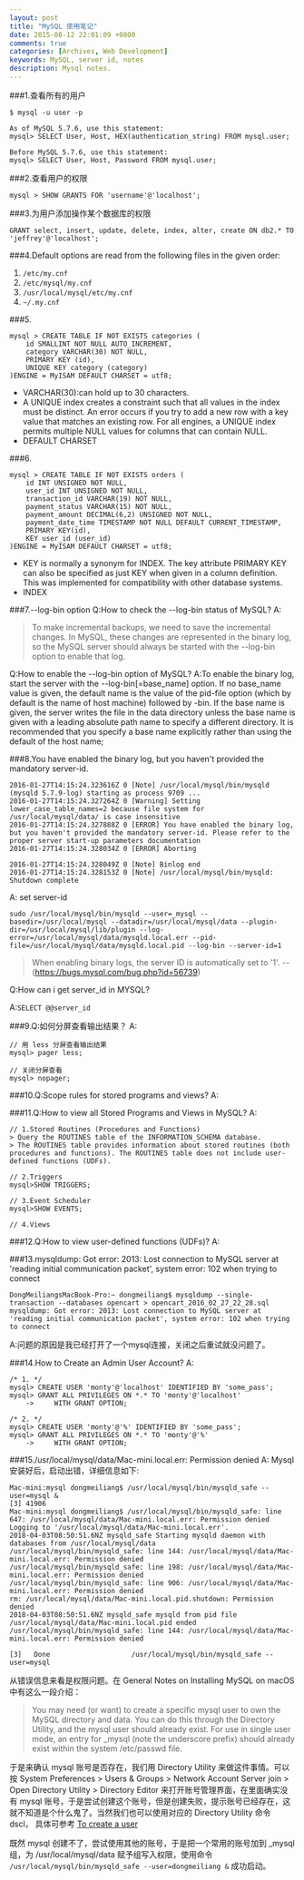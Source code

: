 ```yaml
---
layout: post
title: "MySQL 使用笔记"
date: 2015-08-12 22:01:09 +0800
comments: true
categories: [Archives, Web Development]
keywords: MySQL, server id, notes 
description: Mysql notes.
---
```


###1.查看所有的用户

```
$ mysql -u user -p

As of MySQL 5.7.6, use this statement:
mysql> SELECT User, Host, HEX(authentication_string) FROM mysql.user;

Before MySQL 5.7.6, use this statement:
mysql> SELECT User, Host, Password FROM mysql.user;
```
###2.查看用户的权限

```
mysql > SHOW GRANTS FOR 'username'@'localhost';
```

###3.为用户添加操作某个数据库的权限

```
GRANT select, insert, update, delete, index, alter, create ON db2.* TO 'jeffrey'@'localhost';
```

###4.Default options are read from the following files in the given order:

1. `/etc/my.cnf`
2. `/etc/mysql/my.cnf`
3. `/usr/local/mysql/etc/my.cnf`
4. `~/.my.cnf`

###5.

```
mysql > CREATE TABLE IF NOT EXISTS categories (
	id SMALLINT NOT NULL AUTO_INCREMENT,
	category VARCHAR(30) NOT NULL,
	PRIMARY KEY (id),
	UNIQUE KEY category (category)
)ENGINE = MyISAM DEFAULT CHARSET = utf8;
```

* VARCHAR(30):can hold up to 30 characters.  
* A UNIQUE index creates a constraint such that all values in the index must be distinct. An error occurs if you try to add a new row with a key value that matches an existing row. For all engines, a UNIQUE index permits multiple NULL values for columns that can contain NULL.  
* DEFAULT CHARSET

<!-- more -->
###6.

```
mysql > CREATE TABLE IF NOT EXISTS orders (
	id INT UNSIGNED NOT NULL,
	user_id INT UNSIGNED NOT NULL,
	transaction_id VARCHAR(19) NOT NULL,
	payment_status VARCHAR(15) NOT NULL,
	payment_amount DECIMAL(6,2) UNSIGNED NOT NULL,
	payment_date_time TIMESTAMP NOT NULL DEFAULT CURRENT_TIMESTAMP,
	PRIMARY KEY(id),
	KEY user_id (user_id)
)ENGINE = MyISAM DEFAULT CHARSET = utf8;
```

* KEY is normally a synonym for INDEX. The key attribute PRIMARY KEY can also be specified as just KEY when given in a column definition. This was implemented for compatibility with other database systems.  
* INDEX

###7.--log-bin option
Q:How to check the --log-bin status of MySQL?
A:

> To make incremental backups, we need to save the incremental changes. In MySQL, these changes are represented in the binary log, so the MySQL server should always be started with the --log-bin option to enable that log.

Q:How to enable the --log-bin option of MySQL?
A:To enable the binary log, start the server with the --log-bin[=base_name] option. If no base_name value is given, the default name is the value of the pid-file option (which by default is the name of host machine) followed by -bin. If the base name is given, the server writes the file in the data directory unless the base name is given with a leading absolute path name to specify a different directory. It is recommended that you specify a base name explicitly rather than using the default of the host name; 

###8.You have enabled the binary log, but you haven't provided the mandatory server-id.

```
2016-01-27T14:15:24.323616Z 0 [Note] /usr/local/mysql/bin/mysqld (mysqld 5.7.9-log) starting as process 9709 ...
2016-01-27T14:15:24.327264Z 0 [Warning] Setting lower_case_table_names=2 because file system for /usr/local/mysql/data/ is case insensitive
2016-01-27T14:15:24.327888Z 0 [ERROR] You have enabled the binary log, but you haven't provided the mandatory server-id. Please refer to the proper server start-up parameters documentation
2016-01-27T14:15:24.328034Z 0 [ERROR] Aborting

2016-01-27T14:15:24.328049Z 0 [Note] Binlog end
2016-01-27T14:15:24.328153Z 0 [Note] /usr/local/mysql/bin/mysqld: Shutdown complete
```

A: set server-id

```
sudo /usr/local/mysql/bin/mysqld --user=_mysql --basedir=/usr/local/mysql --datadir=/usr/local/mysql/data --plugin-dir=/usr/local/mysql/lib/plugin --log-error=/usr/local/mysql/data/mysqld.local.err --pid-file=/usr/local/mysql/data/mysqld.local.pid --log-bin --server-id=1
```
> When enabling binary logs, the server ID is automatically set to '1'.  --(https://bugs.mysql.com/bug.php?id=56739)  

Q:How can i get server_id in MYSQL?  

A:`SELECT @@server_id`

###9.Q:如何分屏查看输出结果？
A:

```
// 用 less 分屏查看输出结果
mysql> pager less;

// 关闭分屏查看
mysql> nopager;
```

###10.Q:Scope rules for stored programs and views?
A:

###11.Q:How to view all Stored Programs and Views in MySQL?
A:

```
// 1.Stored Routines (Procedures and Functions)
> Query the ROUTINES table of the INFORMATION_SCHEMA database.
> The ROUTINES table provides information about stored routines (both procedures and functions). The ROUTINES table does not include user-defined functions (UDFs).

// 2.Triggers
mysql>SHOW TRIGGERS;

// 3.Event Scheduler
mysql>SHOW EVENTS;

// 4.Views
```
###12.Q:How to view user-defined functions (UDFs)?
A:

###13.mysqldump: Got error: 2013: Lost connection to MySQL server at 'reading initial communication packet', system error: 102 when trying to connect

```
DongMeiliangsMacBook-Pro:~ dongmeiliang$ mysqldump --single-transaction --databases opencart > opencart_2016_02_27_22_28.sql
mysqldump: Got error: 2013: Lost connection to MySQL server at 'reading initial communication packet', system error: 102 when trying to connect
```
A:问题的原因是我已经打开了一个mysql连接，关闭之后重试就没问题了。

###14.How to Create an Admin User Account?
A:

```
/* 1. */
mysql> CREATE USER 'monty'@'localhost' IDENTIFIED BY 'some_pass';
mysql> GRANT ALL PRIVILEGES ON *.* TO 'monty'@'localhost'
    ->     WITH GRANT OPTION;

/* 2. */
mysql> CREATE USER 'monty'@'%' IDENTIFIED BY 'some_pass';
mysql> GRANT ALL PRIVILEGES ON *.* TO 'monty'@'%'
    ->     WITH GRANT OPTION;
```

###15./usr/local/mysql/data/Mac-mini.local.err: Permission denied
A: Mysql 安装好后，启动出错，详细信息如下:  

```
Mac-mini:mysql dongmeiliang$ /usr/local/mysql/bin/mysqld_safe --user=mysql &
[3] 41906
Mac-mini:mysql dongmeiliang$ /usr/local/mysql/bin/mysqld_safe: line 647: /usr/local/mysql/data/Mac-mini.local.err: Permission denied
Logging to '/usr/local/mysql/data/Mac-mini.local.err'.
2018-04-03T08:50:51.6NZ mysqld_safe Starting mysqld daemon with databases from /usr/local/mysql/data
/usr/local/mysql/bin/mysqld_safe: line 144: /usr/local/mysql/data/Mac-mini.local.err: Permission denied
/usr/local/mysql/bin/mysqld_safe: line 198: /usr/local/mysql/data/Mac-mini.local.err: Permission denied
/usr/local/mysql/bin/mysqld_safe: line 906: /usr/local/mysql/data/Mac-mini.local.err: Permission denied
rm: /usr/local/mysql/data/Mac-mini.local.pid.shutdown: Permission denied
2018-04-03T08:50:51.6NZ mysqld_safe mysqld from pid file /usr/local/mysql/data/Mac-mini.local.pid ended
/usr/local/mysql/bin/mysqld_safe: line 144: /usr/local/mysql/data/Mac-mini.local.err: Permission denied

[3]   Done                    /usr/local/mysql/bin/mysqld_safe --user=mysql
```

从错误信息来看是权限问题。在 General Notes on Installing MySQL on macOS 中有这么一段介绍：  

>You may need (or want) to create a specific mysql user to own the MySQL directory and data. You can do this through the Directory Utility, and the mysql user should already exist. For use in single user mode, an entry for _mysql (note the underscore prefix) should already exist within the system /etc/passwd file.

于是来确认 mysql 账号是否存在，我们用 Directory Utility 来做这件事情。可以按 System Preferences > Users & Groups > Network Account Server join > Open Directory Utility > Directory Editor 来打开账号管理界面，在里面确实没有 mysql 账号，于是尝试创建这个账号，但是创建失败，提示账号已经存在，这就不知道是个什么鬼了。当然我们也可以使用对应的 Directory Utility 命令 dscl， 具体可参考 [To create a user](http://damiansheldon.github.io/blog/problems-when-use-mac.html)   

既然 mysql 创建不了，尝试使用其他的账号，于是把一个常用的账号加到 _mysql 组，为 /usr/local/mysql/data 赋予组写入权限，使用命令 `/usr/local/mysql/bin/mysqld_safe --user=dongmeiliang &` 成功启动。


